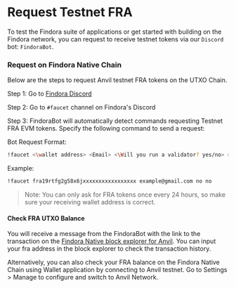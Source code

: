 # Request Testnet FRA

To test the Findora suite of applications or get started with building on the Findora network, you can request to receive testnet tokens via our `Discord` bot: `FindoraBot`.

### Request on Findora Native Chain[​](https://wiki.findora.org/docs/evm\_guides/get\_fra/faucet#request-on-findora-native-chain) <a href="#request-on-findora-native-chain" id="request-on-findora-native-chain"></a>

Below are the steps to request Anvil testnet FRA tokens on the UTXO Chain.

Step 1: Go to [Findora Discord](https://discord.gg/8bdb8KHuaB)

Step 2: Go to `#faucet` channel on Findora's Discord

Step 3: FindoraBot will automatically detect commands requesting Testnet FRA EVM tokens. Specify the following command to send a request:

Bot Request Format:

```bash
!faucet <\wallet address> <Email> <\Will you run a validator? yes/no> > <\Are you a developer? yes/no>
```

Example:

```bash
!faucet fra19rtfg2g58x6jxxxxxxxxxxxxxxxxx example@gmail.com no no
```

> Note: You can only ask for FRA tokens once every 24 hours, so make sure your receiving wallet address is correct.

#### Check FRA UTXO Balance[​](https://wiki.findora.org/docs/evm\_guides/get\_fra/faucet#check-fra-utxo-balance) <a href="#check-fra-utxo-balance" id="check-fra-utxo-balance"></a>

You will receive a message from the FindoraBot with the link to the transaction on the [Findora Native block explorer for Anvil](https://prod-testnet.findorascan.io/). You can input your fra address in the block explorer to check the transaction history.

Alternatively, you can also check your FRA balance on the Findora Native Chain using Wallet application by connecting to Anvil testnet. Go to Settings > Manage to configure and switch to Anvil Network.
